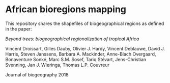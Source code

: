 # African bioregions mapping

This repository shares the shapefiles of biogeographical regions as defined in the paper:

*Beyond trees: biogeographical regionalization of tropical Africa*

Vincent Droissart, Gilles Dauby, Olivier J. Hardy, Vincent Deblauwe, David J. Harris, Steven Janssens, Barbara A. Mackinder, Anne-Blach Overgaard, Bonaventure Sonké, Marc S.M. Sosef, Tariq Stévart, Jens-Christian Svenning, Jan J. Wieringa, Thomas L.P. Couvreur

Journal of biogeography 2018


